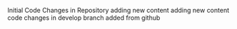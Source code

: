 Initial Code Changes in Repository
adding new content
adding new content
code changes in develop branch
added from github
